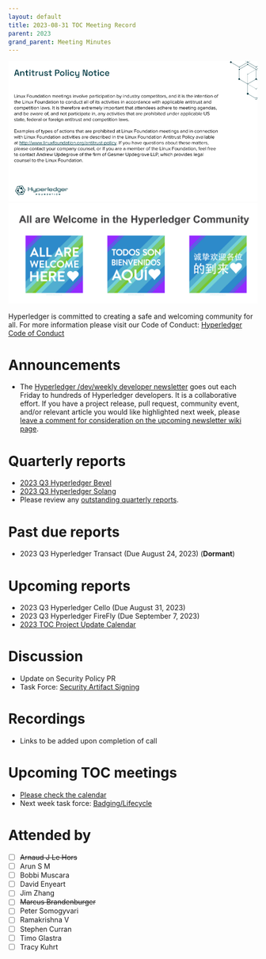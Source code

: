 ```yaml
---
layout: default
title: 2023-08-31 TOC Meeting Record
parent: 2023
grand_parent: Meeting Minutes
---
```

![Antitrust Policy Notice](../images/antitrust-policy-notice.png "Antitrust Policy Notice")
![All are Welcome in the Hyperledger Community](../images/all-are-welcome.png "All are Welcome in the Hyperledger Community")

Hyperledger is committed to creating a safe and welcoming community for all. For more information please visit our Code of Conduct: [Hyperledger Code of Conduct](https://toc.hyperledger.org/governing-documents/code-of-conduct.html)

# Announcements
* The [Hyperledger /dev/weekly developer newsletter](https://wiki.hyperledger.org/pages/viewpage.action?pageId=39618905) goes out each Friday to hundreds of Hyperledger developers. It is a collaborative effort. If you have a project release, pull request, community event, and/or relevant article you would like highlighted next week, please [leave a comment for consideration on the upcoming newsletter wiki page](https://wiki.hyperledger.org/display/DR/2023).

# Quarterly reports
* [2023 Q3 Hyperledger Bevel](https://github.com/hyperledger/toc/pull/150)
* [2023 Q3 Hyperledger Solang](https://github.com/hyperledger/toc/pull/157)
* Please review any [outstanding quarterly reports](https://github.com/hyperledger/toc/pulls?q=is%3Apr+is%3Aopen+label%3Aquarterly-report+user-review-requested%3A%40me).

# Past due reports
* 2023 Q3 Hyperledger Transact (Due August 24, 2023) (**Dormant**)

# Upcoming reports
* 2023 Q3 Hyperledger Cello (Due August 31, 2023)
* 2023 Q3 Hyperledger FireFly (Due September 7, 2023)
* [2023 TOC Project Update Calendar](../../project-reports/2023/2023-updates.md)

# Discussion
* Update on Security Policy PR
* Task Force: [Security Artifact Signing](https://github.com/hyperledger/toc/issues/49)

# Recordings
* Links to be added upon completion of call

# Upcoming TOC meetings
* [Please check the calendar](https://lists.hyperledger.org/g/toc/calendar)
* Next week task force: [Badging/Lifecycle](https://github.com/hyperledger/toc/issues/50)

# Attended by
* [ ] ~~Arnaud J Le Hors~~
* [ ] Arun S M
* [ ] Bobbi Muscara
* [ ] David Enyeart
* [ ] Jim Zhang
* [ ] ~~Marcus Brandenburger~~
* [ ] Peter Somogyvari
* [ ] Ramakrishna V
* [ ] Stephen Curran
* [ ] Timo Glastra
* [ ] Tracy Kuhrt
